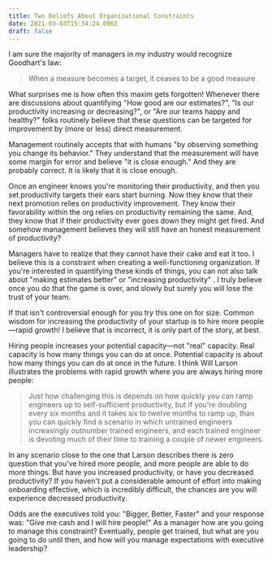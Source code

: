 ```yaml
---
title: Two Beliefs About Organizational Constraints
date: 2021-03-03T15:34:24.096Z
draft: false
---
```

I am sure the majority of managers in my industry would recognize Goodhart's law:

> When a measure becomes a target, it ceases to be a good measure

What surprises me is how often this maxim gets forgotten! Whenever there are discussions about quantifying "How good are our estimates?", "Is our productivity increasing or decreasing?", or "Are our teams happy and healthy?" folks routinely believe that these questions can be targeted for improvement by (more or less) direct measurement.

Management routinely accepts that with humans "by observing something you change its behavior." They understand that the measurement will have some margin for error and believe "it is close enough." And they are probably correct. It is likely that it is close enough.

Once an engineer knows you're monitoring their productivity, and then you set productivity targets their ears start burning. Now they know that their next promotion relies on productivity improvement. They know their favorability within the org relies on productivity remaining the same. And, they know that if their productivity ever goes down they might get fired. And somehow management believes they will still have an honest measurement of productivity?

Managers have to realize that they cannot have their cake and eat it too. I believe this is a constraint when creating a well-functioning organization. If you're interested in quantifying these kinds of things, you can not also talk about "making estimates better" or "increasing productivity" . I truly believe once you do that the game is over, and slowly but surely you will lose the trust of your team.

If that isn't controversial enough for you try this one on for size. Common wisdom for increasing the productivity of your startup is to hire more people—rapid growth! I believe that is incorrect, it is only part of the story, at best.

Hiring people increases your potential capacity—not "real" capacity. Real capacity is how many things you can do at once. Potential capacity is about how many things you can do at once in the future. I think Will Larson illustrates the problems with rapid growth where you are always hiring more people:

> Just how challenging this is depends on how quickly you can ramp engineers up to self-sufficient productivity, but if you're doubling every six months and it takes six to twelve months to ramp up, than you can quickly find a scenario in which untrained engineers increasingly outnumber trained engineers, and each trained engineer is devoting much of their time to training a couple of newer engineers.

In any scenario close to the one that Larson describes there is zero question that you've hired more people, and more people are able to do more things. But have you increased productivity, or have you decreased productivity? If you haven't put a considerable amount of effort into making onboarding effective, which is incredibly difficult, the chances are you will experience decreased productivity.

Odds are the executives told you: "Bigger, Better, Faster" and your response was: "Give me cash and I will hire people!" As a manager how are you going to manage this constraint? Eventually, people get trained, but what are you going to do until then, and how will you manage expectations with executive leadership?